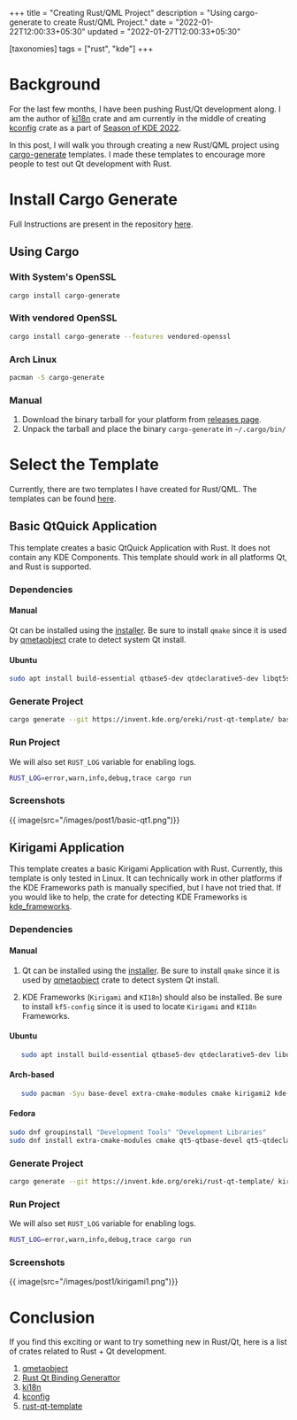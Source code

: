 +++
title = "Creating Rust/QML Project"
description = "Using cargo-generate to create Rust/QML Project."
date = "2022-01-22T12:00:33+05:30"
updated = "2022-01-27T12:00:33+05:30"

[taxonomies]
tags = ["rust", "kde"]
+++

# Background

For the last few months, I have been pushing Rust/Qt development along. I am the author of [ki18n](https://github.com/Ayush1325/ki18n-rs) crate and am currently in the middle of creating [kconfig](https://invent.kde.org/oreki/kconfig-rs) crate as a part of [Season of KDE 2022](https://season.kde.org/).

In this post, I will walk you through creating a new Rust/QML project using [cargo-generate](https://github.com/cargo-generate/cargo-generate) templates. I made these templates to encourage more people to test out Qt development with Rust.

<!-- more -->

# Install Cargo Generate

Full Instructions are present in the repository [here](https://github.com/cargo-generate/cargo-generate#installation).

## Using Cargo

### With System's OpenSSL

```sh
cargo install cargo-generate
```

### With vendored OpenSSL

```sh
cargo install cargo-generate --features vendored-openssl
```

### Arch Linux

```sh
pacman -S cargo-generate
```

### Manual

1. Download the binary tarball for your platform from [releases page](https://github.com/cargo-generate/cargo-generate/releases).
2. Unpack the tarball and place the binary `cargo-generate` in `~/.cargo/bin/`

# Select the Template

Currently, there are two templates I have created for Rust/QML. The templates can be found [here](https://invent.kde.org/oreki/rust-qt-template).

## Basic QtQuick Application

This template creates a basic QtQuick Application with Rust. It does not contain any KDE Components. This template should work in all platforms Qt, and Rust is supported.

### Dependencies

#### Manual

Qt can be installed using the [installer](https://www.qt.io/download). Be sure to install `qmake` since it is used by [qmetaobject](https://crates.io/crates/qmetaobject) crate to detect system Qt install.

#### Ubuntu

```sh
sudo apt install build-essential qtbase5-dev qtdeclarative5-dev libqt5svg5-dev qtquickcontrols2-5-dev qml-module-qtquick-layouts
```

### Generate Project

```sh
cargo generate --git https://invent.kde.org/oreki/rust-qt-template/ basic-qtquick --name myproject
```

### Run Project

We will also set `RUST_LOG` variable for enabling logs.

```sh
RUST_LOG=error,warn,info,debug,trace cargo run
```

### Screenshots

{{ image(src="/images/post1/basic-qt1.png")}}

## Kirigami Application

This template creates a basic Kirigami Application with Rust. Currently, this template is only tested in Linux. It can technically work in other platforms if the KDE Frameworks path is manually specified, but I have not tried that. If you would like to help, the crate for detecting KDE Frameworks is [kde_frameworks](https://crates.io/crates/kde_frameworks).

### Dependencies

#### Manual

1. Qt can be installed using the [installer](https://www.qt.io/download). Be sure to install `qmake` since it is used by [qmetaobject](https://crates.io/crates/qmetaobject) crate to detect system Qt install.

2. KDE Frameworks (`Kirigami` and `KI18n`) should also be installed. Be sure to install `kf5-config` since it is used to locate `Kirigami` and `KI18n` Frameworks.

#### Ubuntu

```sh
   sudo apt install build-essential qtbase5-dev qtdeclarative5-dev libqt5svg5-dev qtquickcontrols2-5-dev qml-module-qtquick-layouts qml-module-org-kde-kirigami2 kirigami2-dev libkf5i18n-dev gettext libkf5coreaddons-dev libkf5kdelibs4support5-bin
```

#### Arch-based

```sh
   sudo pacman -Syu base-devel extra-cmake-modules cmake kirigami2 kde-sdk-meta gettext
```

#### Fedora

```sh
sudo dnf groupinstall "Development Tools" "Development Libraries"
sudo dnf install extra-cmake-modules cmake qt5-qtbase-devel qt5-qtdeclarative-devel qt5-qtquickcontrols2-devel kf5-kirigami2 kf5-kirigami2-devel kf5-ki18n-devel kf5-kcoreaddons-devel gettext
```

### Generate Project

```sh
cargo generate --git https://invent.kde.org/oreki/rust-qt-template/ kirigami --name myproject
```

### Run Project

We will also set `RUST_LOG` variable for enabling logs.

```sh
RUST_LOG=error,warn,info,debug,trace cargo run
```

### Screenshots

{{ image(src="/images/post1/kirigami1.png")}}

# Conclusion

If you find this exciting or want to try something new in Rust/Qt, here is a list of crates related to Rust + Qt development.

1. [qmetaobject](https://crates.io/crates/qmetaobject)
2. [Rust Qt Binding Generattor](https://invent.kde.org/sdk/rust-qt-binding-generator)
3. [ki18n](https://github.com/Ayush1325/ki18n-rs)
4. [kconfig](https://invent.kde.org/oreki/kconfig-rs)
5. [rust-qt-template](https://invent.kde.org/oreki/rust-qt-template)
